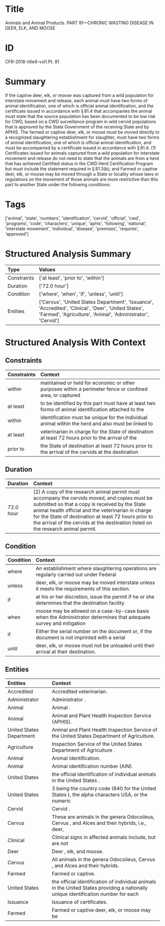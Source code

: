# Title

 Animals and Animal Products. PART 81—CHRONIC WASTING DISEASE IN DEER, ELK, AND MOOSE


# ID

 CFR-2018-title9-vol1.Pt. 81


# Summary

If the captive deer, elk, or moose was captured from a wild population for interstate movement and release, each animal must have two forms of animal identification, one of which is official animal identification, and the certificate issued in accordance with &#167;&#8201;81.4 that accompanies the animal must state that the source population has been documented to be low risk for CWD, based on a CWD surveillance program in wild cervid populations that is approved by the State Government of the receiving State and by APHIS.
The farmed or captive deer, elk, or moose must be moved directly to a recognized slaughtering establishment for slaughter, must have two forms of animal identification, one of which is official animal identification, and must be accompanied by a certificate issued in accordance with &#167;&#8201;81.4.
(1) Certificates issued for animals captured from a wild population for interstate movement and release do not need to state that the animals are from a herd that has achieved Certified status in the CWD Herd Certification Program but must include the statement required in &#167;&#8201;81.3(b); and
Farmed or captive deer, elk, or moose may be moved through a State or locality whose laws or regulations on the movement of those animals are more restrictive than this part to another State under the following conditions:


# Tags

['animal', 'state', 'numbers', 'identification', 'cervid', 'official', 'cwd', 'programs', 'code', 'characters', 'unique', 'aphis', 'following', 'national', 'interstate movement', 'individual', 'disease', 'premises', 'requires', 'approved']


# Structured Analysis Summary

| Type        | Values                                                                                                                                                              |
|:------------|:--------------------------------------------------------------------------------------------------------------------------------------------------------------------|
| Constraints | ['at least', 'prior to', 'within']                                                                                                                                  |
| Duration    | ['72.0 hour']                                                                                                                                                       |
| Condition   | ['where', 'when', 'if', 'unless', 'until']                                                                                                                          |
| Entities    | ['Cervus', 'United States Department', 'Issuance', 'Accredited', 'Clinical', 'Deer', 'United States', 'Farmed', 'Agriculture', 'Animal', 'Administrator', 'Cervid'] |


# Structured Analysis With Context

 


## Constraints

| Constraints   | Context                                                                                                  |
|:--------------|:---------------------------------------------------------------------------------------------------------|
| within        | maintained or held for economic or other purposes within a perimeter fence or confined area, or captured |
| at least      | to be identified by this part must have at least two forms of animal identification attached to the      |
| within        | identification must be unique for the individual animal within the herd and also must be linked to       |
| at least      | veterinarian in charge for the State of destination at least 72 hours prior to the arrival of the        |
| prior to      | the State of destination at least 72 hours prior to the arrival of the cervids at the destination        |


## Duration

| Duration   | Context                                                                                                                                                                                                                                                                                                                                           |
|:-----------|:--------------------------------------------------------------------------------------------------------------------------------------------------------------------------------------------------------------------------------------------------------------------------------------------------------------------------------------------------|
| 72.0 hour  | (2) A copy of the research animal permit must accompany the cervids moved, and copies must be submitted so that a copy is received by the State animal health official and the veterinarian in charge for the State of destination at least 72 hours prior to the arrival of the cervids at the destination listed on the research animal permit. |


## Condition

| Condition   | Context                                                                                                            |
|:------------|:-------------------------------------------------------------------------------------------------------------------|
| where       | An establishment  where slaughtering operations are regularly carried out under Federal                            |
| unless      | deer, elk, or moose may be moved interstate unless  it meets the requirements of this section.                     |
| if          | at his or her discretion, issue the permit if he or she determines that the destination facility                   |
| when        | moose may be allowed on a case-by-case basis when the Administrator determines that adequate survey and mitigation |
| if          | Either the serial number on the document or, if the document is not imprinted with a serial                        |
| until       | deer, elk, or moose must not be unloaded until  their arrival at their destination.                                |


## Entities

| Entities                 | Context                                                                                                                             |
|:-------------------------|:------------------------------------------------------------------------------------------------------------------------------------|
| Accredited               | Accredited  veterinarian.                                                                                                           |
| Administrator            | Administrator .                                                                                                                     |
| Animal                   | Animal .                                                                                                                            |
| Animal                   | Animal  and Plant Health Inspection Service (APHIS).                                                                                |
| United States Department | Animal and Plant Health Inspection Service of the United States Department  of Agriculture.                                         |
| Agriculture              | Inspection Service of the United States Department of Agriculture .                                                                 |
| Animal                   | Animal  identification.                                                                                                             |
| Animal                   | Animal  identification number (AIN).                                                                                                |
| United States            | the official identification of individual animals in the United States .                                                            |
| United States            | 3 being the country code (840 for the United States ), the alpha characters USA, or the numeric                                     |
| Cervid                   | Cervid .                                                                                                                            |
| Cervus                   | These are animals in the genera Odocoileus,  Cervus , and Alces and their hybrids, i.e., deer,                                      |
| Clinical                 | Clinical signs in affected animals include, but are not                                                                             |
| Deer                     | Deer , elk, and moose.                                                                                                              |
| Cervus                   | All animals in the genera Odocoileus,  Cervus , and Alces and their hybrids.                                                        |
| Farmed                   | Farmed  or captive.                                                                                                                 |
| United States            | the official identification of individual animals in the United States providing a nationally unique identification number for each |
| Issuance                 | Issuance  of certificates.                                                                                                          |
| Farmed                   | Farmed or captive deer, elk, or moose may be                                                                                        |


